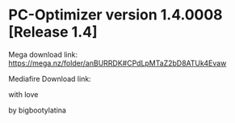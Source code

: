 # PC-Optimizer version 1.4.0008 [Release 1.4]


Mega download link:  https://mega.nz/folder/anBURRDK#CPdLpMTaZ2bD8ATUk4Evaw

Mediafire Download link:


with love

by bigbootylatina
